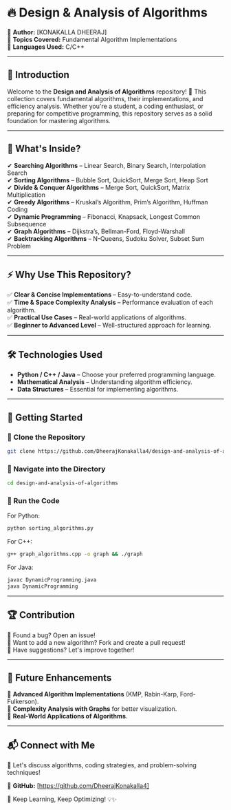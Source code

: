 # 🔥 Design & Analysis of Algorithms  

📌 **Author:** [KONAKALLA DHEERAJ]  
📌 **Topics Covered:** Fundamental Algorithm Implementations  
📌 **Languages Used:** C/C++  

---

## 📖 Introduction  

Welcome to the **Design and Analysis of Algorithms** repository! 🚀 This collection covers fundamental algorithms, their implementations, and efficiency analysis. Whether you're a student, a coding enthusiast, or preparing for competitive programming, this repository serves as a solid foundation for mastering algorithms.  

---

## 📂 What's Inside?  

✔ **Searching Algorithms** – Linear Search, Binary Search, Interpolation Search  
✔ **Sorting Algorithms** – Bubble Sort, QuickSort, Merge Sort, Heap Sort  
✔ **Divide & Conquer Algorithms** – Merge Sort, QuickSort, Matrix Multiplication  
✔ **Greedy Algorithms** – Kruskal’s Algorithm, Prim’s Algorithm, Huffman Coding  
✔ **Dynamic Programming** – Fibonacci, Knapsack, Longest Common Subsequence  
✔ **Graph Algorithms** – Dijkstra’s, Bellman-Ford, Floyd-Warshall  
✔ **Backtracking Algorithms** – N-Queens, Sudoku Solver, Subset Sum Problem  

---

## ⚡ Why Use This Repository?  

✅ **Clear & Concise Implementations** – Easy-to-understand code.  
✅ **Time & Space Complexity Analysis** – Performance evaluation of each algorithm.  
✅ **Practical Use Cases** – Real-world applications of algorithms.  
✅ **Beginner to Advanced Level** – Well-structured approach for learning.  

---

## 🛠 Technologies Used  

- **Python / C++ / Java** – Choose your preferred programming language.  
- **Mathematical Analysis** – Understanding algorithm efficiency.  
- **Data Structures** – Essential for implementing algorithms.  

---

## 🚀 Getting Started  

### 📌 Clone the Repository  
```bash
git clone https://github.com/DheerajKonakalla4/design-and-analysis-of-algorithms.git
```

### 📌 Navigate into the Directory  
```bash
cd design-and-analysis-of-algorithms
```

### 📌 Run the Code  
For Python:  
```bash
python sorting_algorithms.py
```
For C++:  
```bash
g++ graph_algorithms.cpp -o graph && ./graph
```
For Java:  
```bash
javac DynamicProgramming.java  
java DynamicProgramming
```

---

## 🏆 Contribution  

🔹 Found a bug? Open an issue!  
🔹 Want to add a new algorithm? Fork and create a pull request!  
🔹 Have suggestions? Let's improve together!  

---

## 🎯 Future Enhancements  

🔹 **Advanced Algorithm Implementations** (KMP, Rabin-Karp, Ford-Fulkerson).  
🔹 **Complexity Analysis with Graphs** for better visualization.  
🔹 **Real-World Applications of Algorithms**.  

---

## 📬 Connect with Me  

💬 Let's discuss algorithms, coding strategies, and problem-solving techniques!  

🔗 **GitHub:** [https://github.com/DheerajKonakalla4]   

🚀 Keep Learning, Keep Optimizing! 💡✨  
